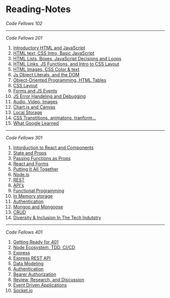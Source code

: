 # Reading-Notes #

_Code Fellows 102_

---
_Code Fellows 201_ 
1. [Introductory HTML and JavaScript](https://sunny-lee3.github.io/reading-notes/class-01)
1. [HTML text, CSS Intro, Basic JavaScript](https://sunny-lee3.github.io/reading-notes/class-02) 
1. [HTML Lists, Boxes, JavaScript Decisions and Loops](https://sunny-lee3.github.io/reading-notes/class-03) 
1. [HTML Links, JS Functions, and Intro to CSS Layout](https://sunny-lee3.github.io/reading-notes/class-04)
1. [HTML Images, CSS Color & text](https://sunny-lee3.github.io/reading-notes/class-05) 
1. [Js Object Literals, and the DOM](https://sunny-lee3.github.io/reading-notes/class-06) 
1. [Object-Oriented Programming, HTML Tables](https://sunny-lee3.github.io/reading-notes/class-07) 
1. [CSS Layout](https://sunny-lee3.github.io/reading-notes/class-08) 
1. [Forms and JS Events](https://sunny-lee3.github.io/reading-notes/class-09) 
1. [JS Error Handeling and Debugging](https://sunny-lee3.github.io/reading-notes/class-10) 
1. [Audio, Video, Images](https://sunny-lee3.github.io/reading-notes/class-11) 
1. [Chart.js and Canvas](https://sunny-lee3.github.io/reading-notes/class-12)
1. [Local Storage](https://sunny-lee3.github.io/reading-notes/class-13)
1. [CSS Transtitions, animatons, tranform... ](https://sunny-lee3.github.io/reading-notes/class-14)
1. [What Google Learned](https://sunny-lee3.github.io/reading-notes/class-14b)

---
_Code Fellows 301_ 
1. [Intorduction to React and Components](https://sunny-lee3.github.io/reading-notes/301class-01)
1. [State and Props](https://sunny-lee3.github.io/reading-notes/301class-02)
1. [Passing Functions as Props](https://sunny-lee3.github.io/reading-notes/301class-03)
1. [React and Forms](https://sunny-lee3.github.io/reading-notes/301class-04)
1. [Putting It All Together](https://sunny-lee3.github.io/reading-notes/301class-05)
1. [Node.js](https://sunny-lee3.github.io/reading-notes/301class-06)
1. [REST](https://sunny-lee3.github.io/reading-notes/301class-07)
1. [API's](https://sunny-lee3.github.io/reading-notes/301class-08)
1. [Functional Programming](https://sunny-lee3.github.io/reading-notes/301class-09)
1. [In Memory storage](https://sunny-lee3.github.io/reading-notes/301class-10)
1. [Authentication](https://sunny-lee3.github.io/reading-notes/301class-11)
1. [Mongoo and Mongoose](https://sunny-lee3.github.io/reading-notes/301class-12)
1. [CRUD](https://sunny-lee3.github.io/reading-notes/301class-13)
1. [Diversity & Inclusion In The Tech Indutstry](https://sunny-lee3.github.io/reading-notes/301class-14)

---
_Code Fellows 401_ 
1. [Getting Ready for 401](https://sunny-lee3.github.io/reading-notes/401class-00) 
1. [Node Ecosystem, TDD, CI/CD](https://sunny-lee3.github.io/reading-notes/401class-01)
1. [Express](https://sunny-lee3.github.io/reading-notes/401class-02)
1. [Express REST API](https://sunny-lee3.github.io/reading-notes/401class-03)
1. [Data Modeling](https://sunny-lee3.github.io/reading-notes/401class-04)
1. [Authentication](https://sunny-lee3.github.io/reading-notes/401class-06)
1. [Bearer Authorization](https://sunny-lee3.github.io/reading-notes/401class-07)
1. [Review, Research, and Discussion](https://sunny-lee3.github.io/reading-notes/401class-08)
1. [Event Driven Applications](https://sunny-lee3.github.io/reading-notes/401class-11)
1. [Socket.io](https://sunny-lee3.github.io/reading-notes/401class-12)
